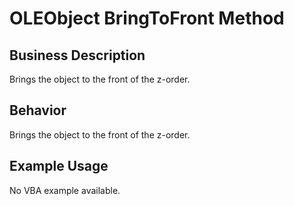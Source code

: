 # OLEObject BringToFront Method

## Business Description
Brings the object to the front of the z-order.

## Behavior
Brings the object to the front of the z-order.

## Example Usage
No VBA example available.
